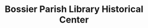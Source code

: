 ---
layout: repo
title: "Bossier Parish Library Historical Center"
id: 24828
permalink: repos/24828/
---